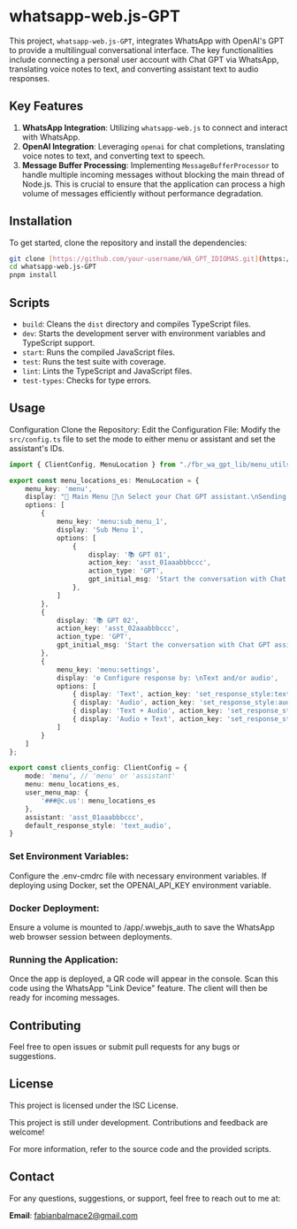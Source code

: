 # whatsapp-web.js-GPT

This project, `whatsapp-web.js-GPT`, integrates WhatsApp with OpenAI's GPT to provide a multilingual conversational interface. The key functionalities include connecting a personal user account with Chat GPT via WhatsApp, translating voice notes to text, and converting assistant text to audio responses.

## Key Features

1. **WhatsApp Integration**: Utilizing `whatsapp-web.js` to connect and interact with WhatsApp.
2. **OpenAI Integration**: Leveraging `openai` for chat completions, translating voice notes to text, and converting text to speech.
3. **Message Buffer Processing**: Implementing `MessageBufferProcessor` to handle multiple incoming messages without blocking the main thread of Node.js. This is crucial to ensure that the application can process a high volume of messages efficiently without performance degradation.


## Installation

To get started, clone the repository and install the dependencies:

```sh
git clone [https://github.com/your-username/WA_GPT_IDIOMAS.git](https://github.com/balmacefa/whatsapp-web.js-GPT/tree/main)
cd whatsapp-web.js-GPT
pnpm install
```

## Scripts

- `build`: Cleans the `dist` directory and compiles TypeScript files.
- `dev`: Starts the development server with environment variables and TypeScript support.
- `start`: Runs the compiled JavaScript files.
- `test`: Runs the test suite with coverage.
- `lint`: Lints the TypeScript and JavaScript files.
- `test-types`: Checks for type errors.

## Usage
Configuration
Clone the Repository:
Edit the Configuration File: Modify the `src/config.ts` file to set the mode to either menu or assistant and set the assistant's IDs.

```typescript
import { ClientConfig, MenuLocation } from "./fbr_wa_gpt_lib/menu_utils";

export const menu_locations_es: MenuLocation = {
    menu_key: 'menu',
    display: "📄 Main Menu 🤖\n Select your Chat GPT assistant.\nSending the *letter* corresponding to the menu option:",
    options: [
        {
            menu_key: 'menu:sub_menu_1',
            display: 'Sub Menu 1',
            options: [
                {
                    display: '📚 GPT 01',
                    action_key: 'asst_01aaabbbccc',
                    action_type: 'GPT',
                    gpt_initial_msg: 'Start the conversation with Chat GPT assistant 01'
                },
            ]
        },
        {
            display: '📚 GPT 02',
            action_key: 'asst_02aaabbbccc',
            action_type: 'GPT',
            gpt_initial_msg: 'Start the conversation with Chat GPT assistant 02'
        },
        {
            menu_key: 'menu:settings',
            display: '⚙️ Configure response by: \nText and/or audio',
            options: [
                { display: 'Text', action_key: 'set_response_style:text', action_type: 'SETTINGS' },
                { display: 'Audio', action_key: 'set_response_style:audio', action_type: 'SETTINGS' },
                { display: 'Text + Audio', action_key: 'set_response_style:text_audio', action_type: 'SETTINGS' },
                { display: 'Audio + Text', action_key: 'set_response_style:audio_text', action_type: 'SETTINGS' },
            ]
        }
    ]
};

export const clients_config: ClientConfig = {
    mode: 'menu', // 'menu' or 'assistant'
    menu: menu_locations_es,
    user_menu_map: {
        '###@c.us': menu_locations_es
    },
    assistant: 'asst_01aaabbbccc',
    default_response_style: 'text_audio',
}
```
### Set Environment Variables:
Configure the .env-cmdrc file with necessary environment variables. If deploying using Docker, set the OPENAI_API_KEY environment variable.

### Docker Deployment:
Ensure a volume is mounted to /app/.wwebjs_auth to save the WhatsApp web browser session between deployments.

### Running the Application:
Once the app is deployed, a QR code will appear in the console. Scan this code using the WhatsApp "Link Device" feature. The client will then be ready for incoming messages.

## Contributing
Feel free to open issues or submit pull requests for any bugs or suggestions.

## License
This project is licensed under the ISC License.

This project is still under development. Contributions and feedback are welcome!

For more information, refer to the source code and the provided scripts.

## Contact

For any questions, suggestions, or support, feel free to reach out to me at:

**Email**: fabianbalmace2@gmail.com


